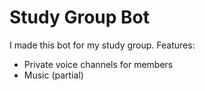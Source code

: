 # Study Group Bot

I made this bot for my study group.
Features:

* Private voice channels for members
* Music (partial)